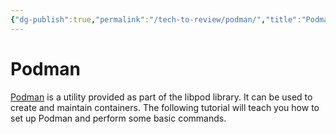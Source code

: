 ```yaml
---
{"dg-publish":true,"permalink":"/tech-to-review/podman/","title":"Podman","tags":["clippings"]}
---
```


# Podman

[Podman](https://podman.io/get-started) is a utility provided as part of the libpod library. It can be used to create and maintain containers. The following tutorial will teach you how to set up Podman and perform some basic commands.